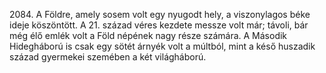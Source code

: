2084\. A Földre, amely sosem volt egy nyugodt hely, a viszonylagos béke
ideje köszöntött. A 21. század véres kezdete messze volt már; távoli,
bár még élő emlék volt a Föld népének nagy része számára. A Második
Hidegháború is csak egy sötét árnyék volt a múltból, mint a késő
huszadik század gyermekei szemében a két világháború.